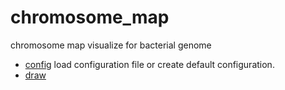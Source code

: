 # chromosome_map

chromosome map visualize for bacterial genome

+ [config](chromosome_map/config.1) load configuration file or create default configuration.
+ [draw](chromosome_map/draw.1) 
